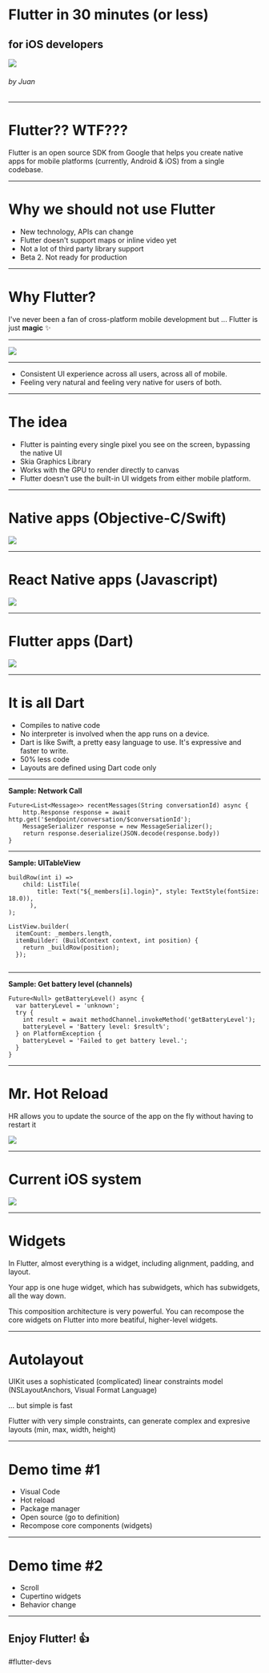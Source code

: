 <!-- $theme: default -->


# Flutter in 30 minutes (or less)
## for iOS developers

![](images/background2.png)

###### by Juan  


---

# Flutter?? WTF???

Flutter is an open source SDK from Google that helps you create native apps for mobile platforms (currently, Android & iOS) from a single codebase.

---

# Why we should not use Flutter

- New technology, APIs can change
- Flutter doesn't support maps or inline video yet
- Not a lot of third party library support
- Beta 2. Not ready for production

---

# Why Flutter? 
I've never been a fan of cross-platform mobile development but ... Flutter is just **magic** :sparkles:

---

![](images/todas.png)

---

- Consistent UI experience across all users, across all of mobile.
- Feeling very natural and feeling very native for users of both.


---

# The idea

- Flutter is painting every single pixel you see on the screen, bypassing the native UI
- Skia Graphics Library
- Works with the GPU to render directly to canvas
- Flutter doesn't use the built-in UI widgets from either mobile platform.

---

# Native apps (Objective-C/Swift)

![](images/uikit.png)

---

# React Native apps (Javascript)

![](images/react.png)

---

# Flutter apps (Dart)

![](images/flutter.png)


---

# It is all Dart

- Compiles to native code
- No interpreter is involved when the app runs on a device.
- Dart is like Swift, a pretty easy language to use. It's expressive and faster to write.
- 50% less code
- Layouts are defined using Dart code only
 

---

**Sample: Network Call**
```
Future<List<Message>> recentMessages(String conversationId) async {
	http.Response response = await http.get('$endpoint/conversation/$conversationId');
	MessageSerializer response = new MessageSerializer();
	return response.deserialize(JSON.decode(response.body))
}
```

---

**Sample: UITableView**
```
buildRow(int i) =>
    child: ListTile(
        title: Text("${_members[i].login}", style: TextStyle(fontSize: 18.0)),
      ),
);
```
```
ListView.builder(
  itemCount: _members.length,
  itemBuilder: (BuildContext context, int position) {
    return _buildRow(position);
  });


```

---

**Sample: Get battery level (channels)**
```
Future<Null> getBatteryLevel() async {
  var batteryLevel = 'unknown';
  try {
    int result = await methodChannel.invokeMethod('getBatteryLevel');
    batteryLevel = 'Battery level: $result%';
  } on PlatformException {
    batteryLevel = 'Failed to get battery level.';
  }
}
```
 
---
 # Mr. Hot Reload
HR allows you to update the source of the app on the fly without having to restart it

![](images/reload.png)

---

# Current iOS system

![](images/iceberg.png)


---

# Widgets

In Flutter, almost everything is a widget, including alignment, padding, and layout.

Your app is one huge widget, which has subwidgets, which has subwidgets, all the way down. 
 
This composition architecture is very powerful. You can recompose the core widgets on Flutter into more beatiful, higher-level widgets.


---


# Autolayout

UIKit uses a sophisticated (complicated) linear constraints model (NSLayoutAnchors, Visual Format Language)

... but simple is fast

Flutter with very simple constraints, can generate complex and expresive layouts (min, max, width, height)



---

# Demo time #1

- Visual Code
- Hot reload
- Package manager
- Open source (go to definition)
- Recompose core components (widgets)

---


# Demo time #2

- Scroll
- Cupertino widgets
- Behavior change


---

## Enjoy Flutter! :+1:

#flutter-devs

